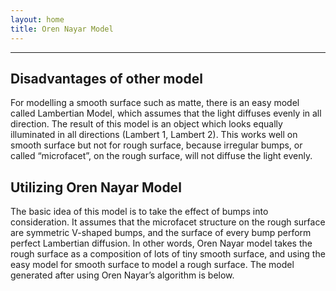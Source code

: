 ```yaml
---
layout: home
title: Oren Nayar Model
---
```

---
 
## Disadvantages of other model
 
  For modelling a smooth surface such as matte, there is an easy model called Lambertian Model, which assumes that the light diffuses evenly in all direction. The result of this model is an object which looks equally illuminated in all directions (Lambert 1, Lambert 2). This works well on smooth surface but not for rough surface, because irregular bumps, or called “microfacet”, on the rough surface, will not diffuse the light evenly. 

## Utilizing Oren Nayar Model

  The basic idea of this model is to take the effect of bumps into consideration. It assumes that the microfacet structure on the rough surface are symmetric V-shaped bumps, and the surface of every bump perform perfect Lambertian diffusion. In other words, Oren Nayar model takes the rough surface as a composition of lots of tiny smooth surface, and using the easy model for smooth surface to model a rough surface. The model generated after using Oren Nayar’s algorithm is below.
